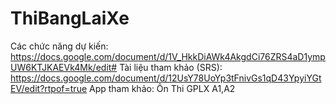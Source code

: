 # ThiBangLaiXe
Các chức năng dự kiến: https://docs.google.com/document/d/1V_HkkDiAWk4AkgdCi76ZRS4aD1ympUW6KTJKAEVk4Mk/edit#
Tài liệu tham khảo (SRS): https://docs.google.com/document/d/12UsY78UoYp3tFnivGs1qD43YpyiYGtEV/edit?rtpof=true
App tham khảo: Ôn Thi GPLX A1,A2
